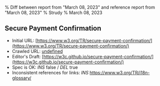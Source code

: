 % Diff between report from "March 08, 2023" and reference report from "March 08, 2023"
% Strudy
% March 08, 2023

## Secure Payment Confirmation

- Initial URL: [https://www.w3.org/TR/secure-payment-confirmation/](https://www.w3.org/TR/secure-payment-confirmation/)
- Crawled URL: [undefined](undefined)
- Editor's Draft: [https://w3c.github.io/secure-payment-confirmation/](https://w3c.github.io/secure-payment-confirmation/)
- Spec is OK: *INS* false / *DEL* true
- Inconsistent references for links: *INS* https://www.w3.org/TR/i18n-glossary/



